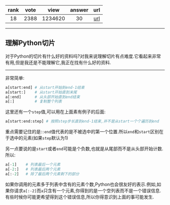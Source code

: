 
| rank | vote | view | answer | url |
|:-:|:-:|:-:|:-:|:-:|
|18|2388|1234620|30| [url](http://stackoverflow.com/questions/509211/understanding-pythons-slice-notation) |
***

## 理解Python切片

对于Python的切片有什么好的资料吗?对我来说理解切片有点难度.它看起来非常有用,但是我还是不能理解它,我正在找有什么好的资料.

***

非常简单:

```python
a[start:end] # 从start开始到end-1结束
a[start:]    # 从start开始直到末尾
a[:end]      # 从头部开始直到end结束
a[:]         # 复制整个列表
```

这里还有一个`step`值,可以用在上面素有例子的后面:

```python
a[start:end:step] # 按照step步长直到end-1结束,并不是从start一个个遍历到end
```

重点需要记住的是:`:end`值代表的是不被选中的第一个位置.所以`end`和`start`区别在于选中的元素(如果`step`默认为1)

另一点要说的是`start`或者`end`可能是个负数,也就是从尾部而不是从头部开始计数.所以:

```python
a[-1]    # 列表最后一个元素
a[-2:]   # 列表最后两个元素
a[:-2]   # 除了最后两个元素剩下的部分
```
如果你调用的元素多于列表中含有的元素个数,Python也会很友好的表示.例如,如果你请求`a[:-2]`而`a`只含有一个元素,你得到的是一个空列表而不是一个错误信息.有些时候你可能更希望得到这个错误信息,所以你得意识到上面的事可能发生.


